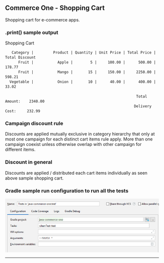 Commerce One - Shopping Cart
-
Shopping cart for e-commerce apps.

### .print() sample output

Shopping Cart

       Category |         Product | Quantity | Unit Price | Total Price | Total Discount
          Fruit |           Apple |        5 |     100.00 |      500.00 |         178.77
          Fruit |           Mango |       15 |     150.00 |     2250.00 |         598.21
      Vegetable |           Onion |       10 |      40.00 |      400.00 |          33.02

                                                                Total Amount:    2340.00
                                                               Delivery Cost:     232.99



### Campaign discount rule
Discounts are applied mutually exclusive in category hierarchy that only at most one campaign 
for each distinct cart items rule apply. More than one campaign coexist unless otherwise overlap 
with other campaign for different items.

### Discount in general
Discounts are applied / distributed each cart items individually as seen above sample shopping cart.

### Gradle sample run configuration to run all the tests
 
![alt text](images/gradle_sample_config_to_test_all.png "Logo Title Text 1")

---